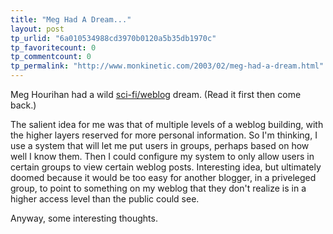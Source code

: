 ```yaml
---
title: "Meg Had A Dream..."
layout: post
tp_urlid: "6a010534988cd3970b0120a5b35db1970c"
tp_favoritecount: 0
tp_commentcount: 0
tp_permalink: "http://www.monkinetic.com/2003/02/meg-had-a-dream.html"
---
```

Meg Hourihan had a wild <a href="http://www.megnut.com/life/002534.asp">sci-fi/weblog</a> dream. (Read it first then come back.)

The salient idea for me was that of multiple levels of a weblog building, with the higher layers reserved for more personal information. So I&#39;m thinking, I use a system that will let me put users in groups, perhaps based on how well I know them. Then I could configure my system to only allow users in certain groups to view certain weblog posts. Interesting idea, but ultimately doomed because it would be too easy for another blogger, in a priveleged group, to point to something on my weblog that they don&#39;t realize is in a higher access level than the public could see.

Anyway, some interesting thoughts.
